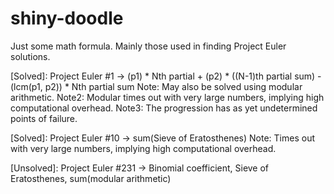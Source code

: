 # shiny-doodle
Just some math formula. Mainly those used in finding Project Euler solutions.

[Solved]: Project Euler #1 -> (p1) * Nth partial + (p2) * ((N-1)th partial sum) - (lcm(p1, p2)) * Nth partial sum
Note: May also be solved using modular arithmetic. 
Note2: Modular times out with very large numbers, implying high computational overhead.
Note3: The progression has as yet undetermined points of failure. 

[Solved]: Project Euler #10 -> sum(Sieve of Eratosthenes)
Note: Times out with very large numbers, implying high computational overhead.

[Unsolved]: Project Euler #231 -> Binomial coefficient, Sieve of Eratosthenes, sum(modular arithmetic) 
